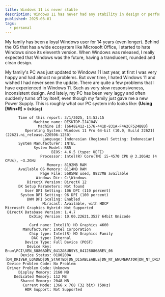 ```yaml
---
title: Windows 11 is never stable
description: Windows 11 has never had any stability in design or performance
published: 2025-03-01
tags:
  - personal
---
```


My family has been a loyal Windows user for 14 years (even longer). Behind the OS that has a wide ecosystem like Microsoft Office, I started to hate Windows since its eleventh version. When Windows was released, I really expected that Windows was the future, having a translucent, rounded and clean design.

My family's PC was just updated to Windows 11 last year, at first I was very happy and had almost no problems. But over time, I hated Windows 11 and wished I had never seen the update. There are quite a few problems that I have experienced in Windows 11. Such as very slow responsiveness, inconsistent design. And lately, my PC has been very laggy and often suddenly turns off by itself, even though my family just gave me a new Power Supply. This is roughly what our PC system info looks like: **(Using [Win+R] > `DxDiag`)**

```
      Time of this report: 3/1/2025, 14:53:15
             Machine name: DESKTOP-IJ4J04V
               Machine Id: {6648E412-1576-441D-831A-F4A2CF524B8D}
         Operating System: Windows 11 Pro 64-bit (10.0, Build 22621) (22621.ni_release.220506-1250)
                 Language: Indonesian (Regional Setting: Indonesian)
      System Manufacturer: INTEL
             System Model: B85
                     BIOS: 4.6.5 (type: UEFI)
                Processor: Intel(R) Core(TM) i5-4570 CPU @ 3.20GHz (4 CPUs), ~3.2GHz
                   Memory: 8192MB RAM
      Available OS Memory: 8114MB RAM
                Page File: 5685MB used, 8827MB available
              Windows Dir: C:\Windows
          DirectX Version: DirectX 12
      DX Setup Parameters: Not found
         User DPI Setting: 106 DPI (110 percent)
       System DPI Setting: 96 DPI (100 percent)
          DWM DPI Scaling: Enabled
                 Miracast: Available, with HDCP
Microsoft Graphics Hybrid: Not Supported
 DirectX Database Version: 1.4.7
           DxDiag Version: 10.00.22621.3527 64bit Unicode
```

```
           Card name: Intel(R) HD Graphics 4600
        Manufacturer: Intel Corporation
           Chip type: Intel(R) HD Graphics Family
            DAC type: Internal
         Device Type: Full Device (POST)
          Device Key: Enum\PCI\VEN_8086&DEV_0412&SUBSYS_04128086&REV_06
       Device Status: 0180200A [DN_DRIVER_LOADED|DN_STARTED|DN_DISABLEABLE|DN_NT_ENUMERATOR|DN_NT_DRIVER] 
 Device Problem Code: No Problem
 Driver Problem Code: Unknown
      Display Memory: 2160 MB
    Dedicated Memory: 112 MB
       Shared Memory: 2048 MB
        Current Mode: 1366 x 768 (32 bit) (59Hz)
         HDR Support: Not Supported
```
